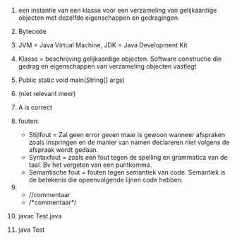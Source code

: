 1. een instantie van een klasse voor een verzameling van gelijkaardige objecten met dezelfde eigenschappen en gedragingen.
2. Bytecode
3. JVM = Java Virtual Machine, JDK = Java Development Kit
4. Klasse = beschrijving gelijkaardige objecten. Software constructie die gedrag en eigenschappen van verzameling objecten vastlegt
5. Public static void main(String[] args)
6. (niet relevant meer)
7. A is correct
8. fouten:
    * Stijlfout = Zal geen error geven maar is gewoon wanneer afspraken zoals inspringen en de manier van namen declareren niet volgens de afspraak wordt gedaan. 
    * Syntaxfout = zoals een fout tegen de spelling en grammatica van de taal. Bv het vergeten van een puntkomma. 
    * Semantische fout = fouten tegen semantiek van code. Semantiek is de betekenis die opeenvolgende lijnen code hebben.

9. 
    * //commentaar
    * /\*commentaar\*/
10. javac Test.java
11. java Test

